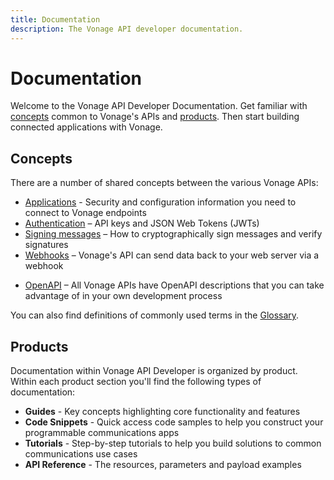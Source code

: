 ```yaml
---
title: Documentation
description: The Vonage API developer documentation.
---
```


# Documentation

Welcome to the Vonage API Developer Documentation. Get familiar with [concepts](#concepts) common to Vonage's APIs and [products](#products). Then start building connected applications with Vonage.

## Concepts

There are a number of shared concepts between the various Vonage APIs:

- [Applications](/concepts/guides/applications) - Security and configuration information you need to connect to Vonage endpoints
- [Authentication](/concepts/guides/authentication) – API keys and JSON Web Tokens (JWTs)
- [Signing messages](/concepts/guides/signing-messages) – How to cryptographically sign messages and verify signatures
- [Webhooks](/concepts/guides/webhooks) – Vonage's API can send data back to your web server via a webhook
* [OpenAPI](/concepts/guides/openapi) – All Vonage APIs have OpenAPI descriptions that you can take advantage of in your own development process

You can also find definitions of commonly used terms in the [Glossary](/concepts/guides/glossary).

## Products

Documentation within Vonage API Developer is organized by product. Within each product section you'll find the following types of documentation:

- **Guides** - Key concepts highlighting core functionality and features
- **Code Snippets** - Quick access code samples to help you construct your programmable communications apps
- **Tutorials** - Step-by-step tutorials to help you build solutions to common communications use cases
- **API Reference** - The resources, parameters and payload examples
